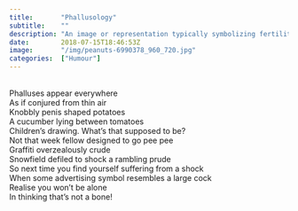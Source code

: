 ```yaml
---
title:       "Phallusology"
subtitle:    ""
description: "An image or representation typically symbolizing fertility or potency"
date:        2018-07-15T18:46:53Z
image:       "/img/peanuts-6990378_960_720.jpg"
categories:  ["Humour"]
---
```

<br>Phalluses appear everywhere
<br>As if conjured from thin air
<br>Knobbly penis shaped potatoes
<br>A cucumber lying between tomatoes
<br>Children’s drawing. What’s that supposed to be?
<br>Not that week fellow designed to go pee pee
<br>Graffiti overzealously crude
<br>Snowfield defiled to shock a rambling prude
<br>So next time you find yourself suffering from a shock
<br>When some advertising symbol resembles a large cock
<br>Realise you won’t be alone
<br>In thinking that’s not a bone!